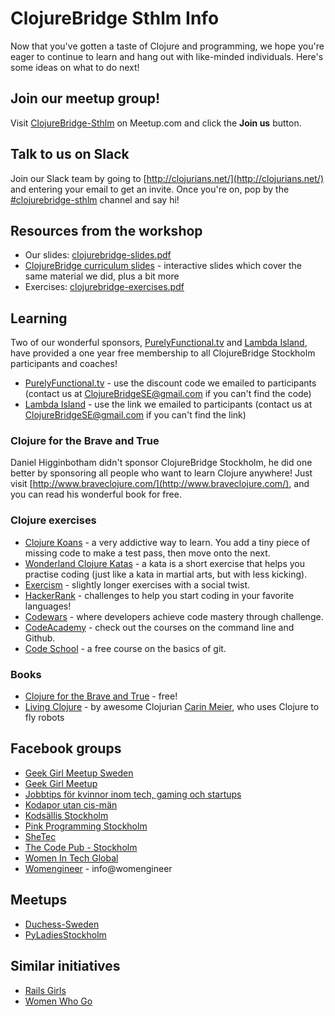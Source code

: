 # ClojureBridge Sthlm Info

Now that you've gotten a taste of Clojure and programming, we hope you're eager to continue to learn and hang out with like-minded individuals. Here's some ideas on what to do next!

## Join our meetup group!

Visit [ClojureBridge-Sthlm](https://www.meetup.com/ClojureBridge-Sthlm/) on Meetup.com and click the **Join us** button.

## Talk to us on Slack

Join our Slack team by going to [http://clojurians.net/](http://clojurians.net/) and entering your email to get an invite. Once you're on, pop by the [#clojurebridge-sthlm](https://clojurians.slack.com/messages/C4PQ3FQEN/) channel and say hi!

## Resources from the workshop
* Our slides: [clojurebridge-slides.pdf](clojurebridge-slides.pdf)
* [ClojureBridge curriculum slides](http://clojurebridge.github.io/curriculum/#/) - interactive slides which cover the same material we did, plus a bit more
* Exercises: [clojurebridge-exercises.pdf](clojurebridge-exercises.pdf)

## Learning

Two of our wonderful sponsors, [PurelyFunctional.tv](https://purelyfunctional.tv/) and [Lambda Island](https://lambdaisland.com/), have provided a one year free membership to all ClojureBridge Stockholm participants and coaches!

* [PurelyFunctional.tv](https://purelyfunctional.tv/register/) - use the discount code we emailed to participants (contact us at ClojureBridgeSE@gmail.com if you can't find the code)
* [Lambda Island](https://lambdaisland.com/) - use the link we emailed to participants (contact us at ClojureBridgeSE@gmail.com if you can't find the link)

### Clojure for the Brave and True
Daniel Higginbotham didn't sponsor ClojureBridge Stockholm, he did one better by sponsoring all people who want to learn Clojure anywhere! Just visit [http://www.braveclojure.com/](http://www.braveclojure.com/), and you can read his wonderful book for free.

### Clojure exercises
* [Clojure Koans](http://clojurekoans.com/) - a very addictive way to learn. You add a tiny piece of missing code to make a test pass, then move onto the next.
* [Wonderland Clojure Katas](https://github.com/gigasquid/wonderland-clojure-katas) - a kata is a short exercise that helps you practise coding (just like a kata in martial arts, but with less kicking).
* [Exercism](http://exercism.io/languages/clojure/about) - slightly longer exercises with a social twist.
* [HackerRank](https://www.hackerrank.com/challenges/solve-me-first) - challenges to help you start coding in your favorite languages!
* [Codewars](https://www.codewars.com/?language=clojure) -  where developers achieve code mastery through challenge.
* [CodeAcademy](https://www.codecademy.com/learn/all) - check out the courses on the command line and Github.
* [Code School](https://www.codeschool.com/courses/try-git) - a free course on the basics of git.

### Books
* [Clojure for the Brave and True](http://www.braveclojure.com/) - free!
* [Living Clojure](https://www.amazon.co.uk/dp/1491909048) - by awesome Clojurian [Carin Meier](http://gigasquidsoftware.com/#/about/index), who uses Clojure to fly robots

## Facebook groups
* [Geek Girl Meetup Sweden](https://www.facebook.com/groups/ggmsweden/?ref=group_browse_new)
* [Geek Girl Meetup](https://www.facebook.com/geekgirlmeetup/?fref=ts)
* [Jobbtips för kvinnor inom tech, gaming och startups](https://www.facebook.com/groups/288135668010724/)
* [Kodapor utan cis-män](https://www.facebook.com/groups/714182725315629/)
* [Kodsällis Stockholm](https://www.facebook.com/groups/136050086876523/)
* [Pink Programming Stockholm](https://www.facebook.com/groups/908912712549809/)
* [SheTec](https://www.facebook.com/shetec/)
* [The Code Pub - Stockholm](https://www.facebook.com/groups/TheCodePubStockholm/?ref=group_browse_new)
* [Women In Tech Global](https://www.facebook.com/groups/WITGlobal/)
* [Womengineer](https://www.facebook.com/Womengineer/) - info@womengineer

## Meetups
* [Duchess-Sweden](https://www.meetup.com/Duchess-Sweden/)
* [PyLadiesStockholm](https://www.meetup.com/PyLadiesStockholm/)

## Similar initiatives
* [Rails Girls](http://railsgirls.com/)
* [Women Who Go](http://www.womenwhogo.org/)
